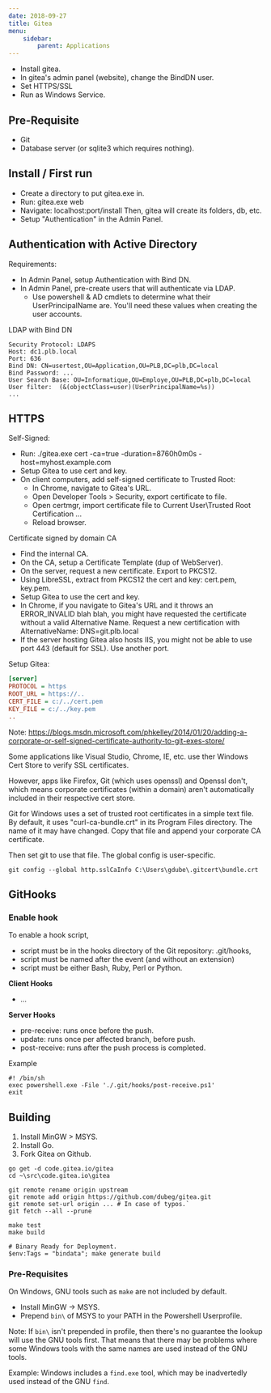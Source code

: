 ```yaml
---
date: 2018-09-27
title: Gitea
menu:
    sidebar:
        parent: Applications
---
```


- Install gitea.
- In gitea's admin panel (website), change the BindDN user.
- Set HTTPS/SSL
- Run as Windows Service.


## Pre-Requisite
- Git
- Database server (or sqlite3 which requires nothing).


## Install / First run
- Create a directory to put gitea.exe in.
- Run: gitea.exe web
- Navigate: localhost:port/install 
  Then, gitea will create its folders, db, etc.
- Setup "Authentication" in the Admin Panel.


## Authentication with Active Directory
Requirements:
- In Admin Panel, setup Authentication with Bind DN.
- In Admin Panel, pre-create users that will authenticate via LDAP.
    + Use powershell & AD cmdlets to determine what their UserPrincipalName are.
      You'll need these values when creating the user accounts.

LDAP with Bind DN
```
Security Protocol: LDAPS
Host: dc1.plb.local
Port: 636
Bind DN: CN=usertest,OU=Application,OU=PLB,DC=plb,DC=local
Bind Password: ...
User Search Base: OU=Informatique,OU=Employe,OU=PLB,DC=plb,DC=local
User filter:  (&(objectClass=user)(UserPrincipalName=%s))
...
```


## HTTPS
Self-Signed:
- Run: ./gitea.exe cert -ca=true -duration=8760h0m0s -host=myhost.example.com
- Setup Gitea to use cert and key.
- On client computers, add self-signed certificate to Trusted Root:
    + In Chrome, navigate to Gitea's URL.
    + Open Developer Tools > Security, export certificate to file.
    + Open certmgr, import certificate file to Current User\Trusted Root Certification ...
    + Reload browser.

Certificate signed by domain CA
- Find the internal CA.
- On the CA, setup a Certificate Template (dup of WebServer).
- On the server, request a new certificate. Export to PKCS12.
- Using LibreSSL, extract from PKCS12 the cert and key: cert.pem, key.pem.
- Setup Gitea to use the cert and key.
- In Chrome, if you navigate to Gitea's URL and it throws an ERROR_INVALID blah blah,
  you might have requested the certificate without a valid Alternative Name.
  Request a new certification with AlternativeName: DNS=git.plb.local
- If the server hosting Gitea also hosts IIS, you might not be able to use port 443 (default for SSL).
  Use another port.

Setup Gitea:
```app.ini
[server]
PROTOCOL = https
ROOT_URL = https://..
CERT_FILE = c:/../cert.pem
KEY_FILE = c:/../key.pem
..
```

Note:
https://blogs.msdn.microsoft.com/phkelley/2014/01/20/adding-a-corporate-or-self-signed-certificate-authority-to-git-exes-store/

Some applications like Visual Studio, Chrome, IE, etc. use ther
Windows Cert Store to verify SSL certificates.

However, apps like Firefox, Git (which uses openssl) and Openssl don't, which means
corporate certificates (within a domain) aren't automatically included in their
respective cert store.

Git for Windows uses a set of trusted root certificates in a simple text file.
By default, it uses "curl-ca-bundle.crt" in its Program Files directory.
The name of it may have changed.
Copy that file and append your corporate CA certificate.

Then set git to use that file.
The global config is user-specific.
```
git config --global http.sslCaInfo C:\Users\gdube\.gitcert\bundle.crt
```


## GitHooks
### Enable hook
To enable a hook script, 
- script must be in the hooks directory of the Git repository: .git/hooks,
- script must be named after the event (and without an extension)
- script must be either Bash, Ruby, Perl or Python.

__Client Hooks__
- ...

__Server Hooks__
- pre-receive: runs once before the push.
- update: runs once per affected branch, before push.
- post-receive: runs after the push process is completed.

Example
```post-receive
#! /bin/sh
exec powershell.exe -File './.git/hooks/post-receive.ps1'
exit
```




## Building
1. Install MinGW > MSYS.
1. Install Go.
1. Fork Gitea on Github.
```
go get -d code.gitea.io/gitea
cd ~\src\code.gitea.io\gitea

git remote rename origin upstream
git remote add origin https://github.com/dubeg/gitea.git
git remote set-url origin ... # In case of typos.`
git fetch --all --prune

make test
make build

# Binary Ready for Deployment.
$env:Tags = "bindata"; make generate build
```

### Pre-Requisites
On Windows, GNU tools such as `make` are not included by default.
- Install MinGW -> MSYS.
- Prepend `bin\` of MSYS to your PATH in the Powershell Userprofile.

Note:
If `bin\` isn't prepended in profile, then there's no guarantee the lookup will use the GNU tools first. That means that there may be problems where some Windows tools with the same names are used instead of the GNU tools.

Example: Windows includes a `find.exe` tool, which may be inadvertedly used instead of the GNU `find`.